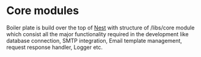 # Core modules
Boiler plate is build over the top of [Nest](https://github.com/nestjs/nest) with structure of /libs/core module which consist all the major functionality required in the development like database connection, SMTP integration, Email template management, request response handler, Logger etc.
